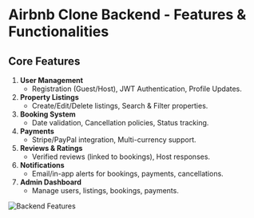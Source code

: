 # Airbnb Clone Backend - Features & Functionalities

## Core Features
1. **User Management**  
   - Registration (Guest/Host), JWT Authentication, Profile Updates.
2. **Property Listings**  
   - Create/Edit/Delete listings, Search & Filter properties.
3. **Booking System**  
   - Date validation, Cancellation policies, Status tracking.
4. **Payments**  
   - Stripe/PayPal integration, Multi-currency support.
5. **Reviews & Ratings**  
   - Verified reviews (linked to bookings), Host responses.
6. **Notifications**  
   - Email/in-app alerts for bookings, payments, cancellations.
7. **Admin Dashboard**  
   - Manage users, listings, bookings, payments.

![Backend Features](backend-features.png)